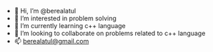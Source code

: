 - 👋 Hi, I’m @berealatul
- 👀 I’m interested in problem solving
- 🌱 I’m currently learning c++ language
- 💞️ I’m looking to collaborate on problems related to c++ language
- 📫 berealatul@gmail.com

<!---
berealatul/berealatul is a ✨ special ✨ repository because its `README.md` (this file) appears on your GitHub profile.
You can click the Preview link to take a look at your changes.
--->
